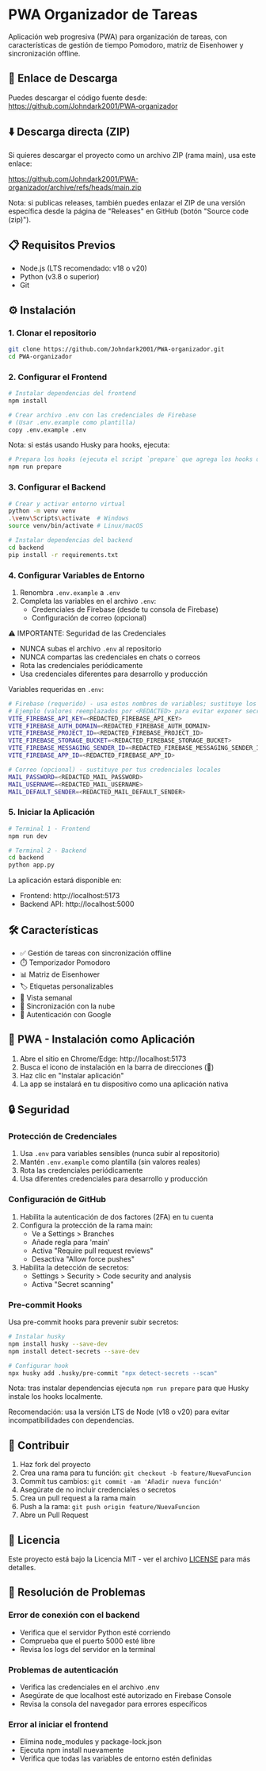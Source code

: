# PWA Organizador de Tareas

Aplicación web progresiva (PWA) para organización de tareas, con características de gestión de tiempo Pomodoro, matriz de Eisenhower y sincronización offline.

## 🚀 Enlace de Descarga

Puedes descargar el código fuente desde:
https://github.com/Johndark2001/PWA-organizador

## ⬇️ Descarga directa (ZIP)

Si quieres descargar el proyecto como un archivo ZIP (rama main), usa este enlace:

https://github.com/Johndark2001/PWA-organizador/archive/refs/heads/main.zip

Nota: si publicas releases, también puedes enlazar el ZIP de una versión específica desde la página de "Releases" en GitHub (botón "Source code (zip)").

## 📋 Requisitos Previos

- Node.js (LTS recomendado: v18 o v20)
- Python (v3.8 o superior)
- Git

## ⚙️ Instalación

### 1. Clonar el repositorio

```bash
git clone https://github.com/Johndark2001/PWA-organizador.git
cd PWA-organizador
```

### 2. Configurar el Frontend

```bash
# Instalar dependencias del frontend
npm install

# Crear archivo .env con las credenciales de Firebase
# (Usar .env.example como plantilla)
copy .env.example .env
```

Nota: si estás usando Husky para hooks, ejecuta:

```bash
# Prepara los hooks (ejecuta el script `prepare` que agrega los hooks de Husky)
npm run prepare
```

### 3. Configurar el Backend

```bash
# Crear y activar entorno virtual
python -m venv venv
.\venv\Scripts\activate  # Windows
source venv/bin/activate # Linux/macOS

# Instalar dependencias del backend
cd backend
pip install -r requirements.txt
```

### 4. Configurar Variables de Entorno

1. Renombra `.env.example` a `.env`
2. Completa las variables en el archivo `.env`:
   - Credenciales de Firebase (desde tu consola de Firebase)
   - Configuración de correo (opcional)

⚠️ IMPORTANTE: Seguridad de las Credenciales
- NUNCA subas el archivo `.env` al repositorio
- NUNCA compartas las credenciales en chats o correos
- Rota las credenciales periódicamente
- Usa credenciales diferentes para desarrollo y producción

Variables requeridas en `.env`:
```bash
# Firebase (requerido) - usa estos nombres de variables; sustituye los valores en tu `.env` local
# Ejemplo (valores reemplazados por <REDACTED> para evitar exponer secrets en el README)
VITE_FIREBASE_API_KEY=<REDACTED_FIREBASE_API_KEY>
VITE_FIREBASE_AUTH_DOMAIN=<REDACTED_FIREBASE_AUTH_DOMAIN>
VITE_FIREBASE_PROJECT_ID=<REDACTED_FIREBASE_PROJECT_ID>
VITE_FIREBASE_STORAGE_BUCKET=<REDACTED_FIREBASE_STORAGE_BUCKET>
VITE_FIREBASE_MESSAGING_SENDER_ID=<REDACTED_FIREBASE_MESSAGING_SENDER_ID>
VITE_FIREBASE_APP_ID=<REDACTED_FIREBASE_APP_ID>

# Correo (opcional) - sustituye por tus credenciales locales
MAIL_PASSWORD=<REDACTED_MAIL_PASSWORD>
MAIL_USERNAME=<REDACTED_MAIL_USERNAME>
MAIL_DEFAULT_SENDER=<REDACTED_MAIL_DEFAULT_SENDER>
```

### 5. Iniciar la Aplicación

```bash
# Terminal 1 - Frontend
npm run dev

# Terminal 2 - Backend
cd backend
python app.py
```

La aplicación estará disponible en:
- Frontend: http://localhost:5173
- Backend API: http://localhost:5000

## 🛠️ Características

- ✅ Gestión de tareas con sincronización offline
- ⏱️ Temporizador Pomodoro
- 📊 Matriz de Eisenhower
- 🏷️ Etiquetas personalizables
- 📅 Vista semanal
- 🔄 Sincronización con la nube
- 🔐 Autenticación con Google

## 📱 PWA - Instalación como Aplicación

1. Abre el sitio en Chrome/Edge: http://localhost:5173
2. Busca el icono de instalación en la barra de direcciones (💠)
3. Haz clic en "Instalar aplicación"
4. La app se instalará en tu dispositivo como una aplicación nativa

## 🔒 Seguridad

### Protección de Credenciales
1. Usa `.env` para variables sensibles (nunca subir al repositorio)
2. Mantén `.env.example` como plantilla (sin valores reales)
3. Rota las credenciales periódicamente
4. Usa diferentes credenciales para desarrollo y producción

### Configuración de GitHub
1. Habilita la autenticación de dos factores (2FA) en tu cuenta
2. Configura la protección de la rama main:
   - Ve a Settings > Branches
   - Añade regla para 'main'
   - Activa "Require pull request reviews"
   - Desactiva "Allow force pushes"
3. Habilita la detección de secretos:
   - Settings > Security > Code security and analysis
   - Activa "Secret scanning"

### Pre-commit Hooks
Usa pre-commit hooks para prevenir subir secretos:
```bash
# Instalar husky
npm install husky --save-dev
npm install detect-secrets --save-dev

# Configurar hook
npx husky add .husky/pre-commit "npx detect-secrets --scan"
```

Nota: tras instalar dependencias ejecuta `npm run prepare` para que Husky instale los hooks localmente.

Recomendación: usa la versión LTS de Node (v18 o v20) para evitar incompatibilidades con dependencias.

## 🤝 Contribuir

1. Haz fork del proyecto
2. Crea una rama para tu función: `git checkout -b feature/NuevaFuncion`
3. Commit tus cambios: `git commit -am 'Añadir nueva función'`
4. Asegúrate de no incluir credenciales o secretos
5. Crea un pull request a la rama main
4. Push a la rama: `git push origin feature/NuevaFuncion`
5. Abre un Pull Request

## 📝 Licencia

Este proyecto está bajo la Licencia MIT - ver el archivo [LICENSE](LICENSE) para más detalles.

## 🎯 Resolución de Problemas

### Error de conexión con el backend
- Verifica que el servidor Python esté corriendo
- Comprueba que el puerto 5000 esté libre
- Revisa los logs del servidor en la terminal

### Problemas de autenticación
- Verifica las credenciales en el archivo .env
- Asegúrate de que localhost esté autorizado en Firebase Console
- Revisa la consola del navegador para errores específicos

### Error al iniciar el frontend
- Elimina node_modules y package-lock.json
- Ejecuta npm install nuevamente
- Verifica que todas las variables de entorno estén definidas
